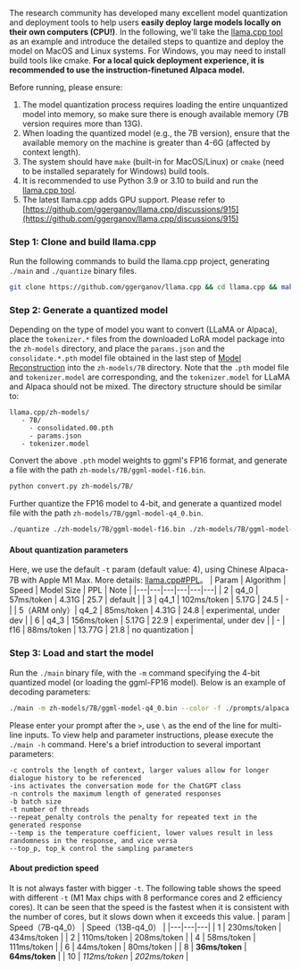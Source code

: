 The research community has developed many excellent model quantization and deployment tools to help users **easily deploy large models locally on their own computers (CPU!)**. In the following, we'll take the [llama.cpp tool](https://github.com/ggerganov/llama.cpp) as an example and introduce the detailed steps to quantize and deploy the model on MacOS and Linux systems. For Windows, you may need to install build tools like cmake. **For a local quick deployment experience, it is recommended to use the instruction-finetuned Alpaca model.**

Before running, please ensure:

1. The model quantization process requires loading the entire unquantized model into memory, so make sure there is enough available memory (7B version requires more than 13G).
2. When loading the quantized model (e.g., the 7B version), ensure that the available memory on the machine is greater than 4-6G (affected by context length).
3. The system should have `make` (built-in for MacOS/Linux) or `cmake` (need to be installed separately for Windows) build tools.
4. It is recommended to use Python 3.9 or 3.10 to build and run the [llama.cpp tool](https://github.com/ggerganov/llama.cpp).
5. The latest llama.cpp adds GPU support. Please refer to [https://github.com/ggerganov/llama.cpp/discussions/915](https://github.com/ggerganov/llama.cpp/discussions/915)

### Step 1: Clone and build llama.cpp

Run the following commands to build the llama.cpp project, generating `./main` and `./quantize` binary files.

```bash
git clone https://github.com/ggerganov/llama.cpp && cd llama.cpp && make
```

### Step 2: Generate a quantized model

Depending on the type of model you want to convert (LLaMA or Alpaca), place the `tokenizer.*` files from the downloaded LoRA model package into the `zh-models` directory, and place the `params.json`  and the `consolidate.*.pth` model file obtained in the last step of [Model Reconstruction](#Model-Reconstruction) into the `zh-models/7B` directory. Note that the `.pth` model file and `tokenizer.model` are corresponding, and the `tokenizer.model` for LLaMA and Alpaca should not be mixed. The directory structure should be similar to:

```
llama.cpp/zh-models/
   - 7B/
     - consolidated.00.pth
     - params.json
   - tokenizer.model
```

Convert the above `.pth` model weights to ggml's FP16 format, and generate a file with the path `zh-models/7B/ggml-model-f16.bin`.

```bash
python convert.py zh-models/7B/
```

Further quantize the FP16 model to 4-bit, and generate a quantized model file with the path `zh-models/7B/ggml-model-q4_0.bin`.

```bash
./quantize ./zh-models/7B/ggml-model-f16.bin ./zh-models/7B/ggml-model-q4_0.bin 2
```

#### About quantization parameters
Here, we use the default `-t` param (default value: 4), using Chinese Alpaca-7B with Apple M1 Max. More details: [llama.cpp#PPL](https://github.com/ggerganov/llama.cpp#perplexity-measuring-model-quality)。
| Param | Algorithm | Speed | Model Size | PPL | Note |
|---|---|---|---|---|---|
| 2 | q4_0 | 57ms/token | 4.31G | 25.7 | default |
| 3 | q4_1 | 102ms/token | 5.17G | 24.5 | - |
| 5（ARM only）| q4_2 | 85ms/token | 4.31G | 24.8 |  experimental, under dev  |
| 6 | q4_3 | 156ms/token | 5.17G | 22.9 | experimental, under dev  |
| - | f16 | 88ms/token | 13.77G | 21.8 | no quantization |


### Step 3: Load and start the model

Run the `./main` binary file, with the `-m` command specifying the 4-bit quantized model (or loading the ggml-FP16 model). Below is an example of decoding parameters:

```bash
./main -m zh-models/7B/ggml-model-q4_0.bin --color -f ./prompts/alpaca.txt -ins -c 2048 --temp 0.2 -n 256 --repeat_penalty 1.3
```

Please enter your prompt after the `>`, use `\` as the end of the line for multi-line inputs. To view help and parameter instructions, please execute the `./main -h` command. Here's a brief introduction to several important parameters:

```
-c controls the length of context, larger values allow for longer dialogue history to be referenced
-ins activates the conversation mode for the ChatGPT class
-n controls the maximum length of generated responses
-b batch size
-t number of threads
--repeat_penalty controls the penalty for repeated text in the generated response
--temp is the temperature coefficient, lower values result in less randomness in the response, and vice versa
--top_p, top_k control the sampling parameters
```

#### About prediction speed
It is not always faster with bigger `-t`.
The following table shows the speed with different `-t` (M1 Max chips with 8 performance cores and 2 efficiency cores).
It can be seen that the speed is the fastest when it is consistent with the number of cores, but it slows down when it exceeds this value.
| param | Speed（7B-q4_0） | Speed（13B-q4_0） |
|---|---|---|
| 1 | 230ms/token | 434ms/token |
| 2 | 110ms/token | 208ms/token |
| 4 | 58ms/token | 111ms/token |
| 6 | 44ms/token | 80ms/token |
| 8 | **36ms/token** | **64ms/token** |
| 10 | *112ms/token* | *202ms/token* | 